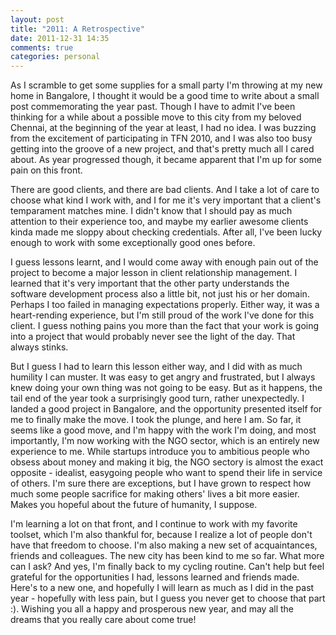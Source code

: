 ```yaml
---
layout: post
title: "2011: A Retrospective"
date: 2011-12-31 14:35
comments: true
categories: personal
---
```


As I scramble to get some supplies for a small party I'm throwing at my new home in Bangalore, I thought it would be a good time to write about a small post commemorating the year past. Though I have to admit I've been thinking  for a while about a possible move to this city from my beloved Chennai, at the beginning of the year at least, I had no idea. I was buzzing from the excitement of participating in TFN 2010, and I was also too busy getting into the groove of a new project, and that's pretty much all I cared about. As year progressed though, it became apparent that I'm up for some pain on this front.

There are good clients, and there are bad clients. And I take a lot of care to choose what kind I work with, and I for me it's very important that a client's temparament matches mine. I didn't know that I should pay as much attention to their experience too, and maybe my earlier awesome clients kinda made me sloppy about checking credentials. After all, I've been lucky enough to work with some exceptionally good ones before.

I guess lessons learnt, and I would come away with enough pain out of the project to become a major lesson in client relationship management. I learned that it's very important that the other party understands the software development process also a little bit, not just his or her domain. Perhaps I too failed in managing expectations properly. Either way, it was a heart-rending experience, but I'm still proud of the work I've done for this client. I guess nothing pains you more than the fact that your work is going into a project that would probably never see the light of the day. That always stinks. 

But I guess I had to learn this lesson either way, and I did with as much humility I can muster. It was easy to get angry and frustrated, but I always knew doing your own thing was not going to be easy. But as it happens, the tail end of the year took a surprisingly good turn, rather unexpectedly. I landed a good project in Bangalore, and the opportunity presented itself for me to finally make the move. I took the plunge, and here I am. So far, it seems like a good move, and I'm happy with the work I'm doing, and most importantly, I'm now working with the NGO sector, which is an entirely new experience to me. While startups introduce you to ambitious people who obsess about money and making it big, the NGO sectory is almost the exact opposite - idealist, easygoing people who want to spend their life in service of others. I'm sure there are exceptions, but I have grown to respect how much some people sacrifice for making others' lives a bit more easier. Makes you hopeful about the future of humanity, I suppose.

I'm learning a lot on that front, and I continue to work with my favorite toolset, which I'm also thankful for, because I realize a lot of people don't have that freedom to choose. I'm also making a new set of acquaintances, friends and colleagues. The new city has been kind to me so far. What more can I ask? And yes, I'm finally back to my cycling routine. Can't help but feel grateful for the opportunities I had, lessons learned and friends made. Here's to a new one, and hopefully I will learn as much as I did in the past year - hopefully with less pain, but I guess you never get to choose that part :). Wishing you all a happy and prosperous new year, and may all the dreams that you really care about come true!
